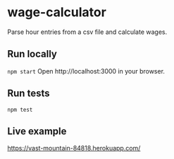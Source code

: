 # wage-calculator
Parse hour entries from a csv file and calculate wages.

## Run locally
`npm start`
Open http://localhost:3000 in your browser.

## Run tests
`npm test`

## Live example
https://vast-mountain-84818.herokuapp.com/
